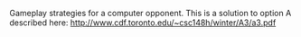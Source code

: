 Gameplay strategies for a computer opponent.
This is a solution to option A described here: http://www.cdf.toronto.edu/~csc148h/winter/A3/a3.pdf
